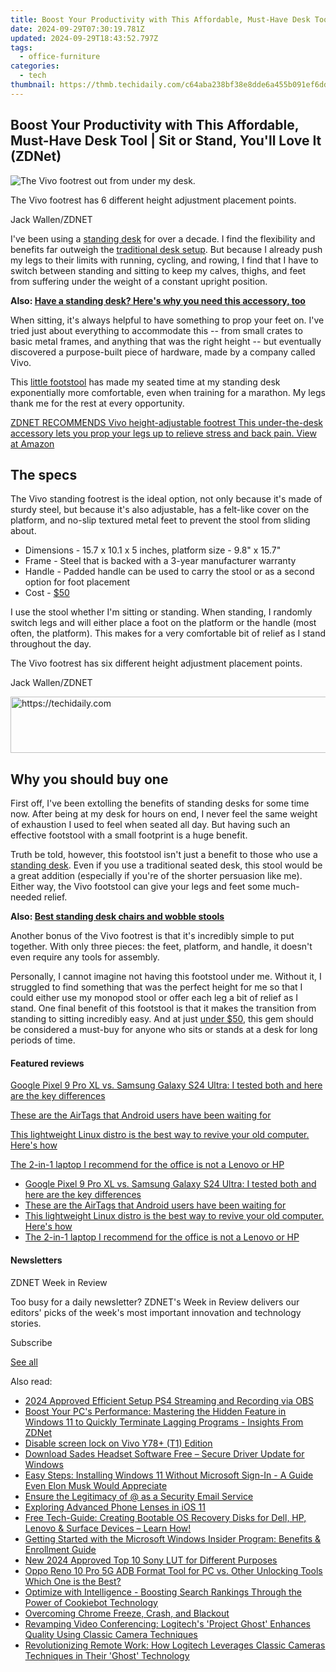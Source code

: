```yaml
---
title: Boost Your Productivity with This Affordable, Must-Have Desk Tool | Sit or Stand, You'll Love It (ZDNet)
date: 2024-09-29T07:30:19.781Z
updated: 2024-09-29T18:43:52.797Z
tags:
  - office-furniture
categories:
  - tech
thumbnail: https://thmb.techidaily.com/c64aba238bf38e8dde6a455b091ef6dd75fa774a21d0b3000a42b8339ddfda6c.jpg
---
```


## Boost Your Productivity with This Affordable, Must-Have Desk Tool | Sit or Stand, You'll Love It (ZDNet)

![The Vivo footrest out from under my desk.](https://www.zdnet.com/a/img/resize/54cd8ecf84ea4c1860c637d6e35e2d7f65c01ef7/2023/04/25/9af68054-d2db-4f84-9bb9-a81b45f353da/vivo2.jpg?auto=webp&width=1280)

The Vivo footrest has 6 different height adjustment placement points.

Jack Wallen/ZDNET

I've been using a [standing desk](https://www.zdnet.com/home-and-office/smart-office/best-standing-desks/) for over a decade. I find the flexibility and benefits far outweigh the [traditional desk setup](https://www.zdnet.com/home-and-office/smart-office/how-to-choose-the-right-monitor-layout-for-work/). But because I already push my legs to their limits with running, cycling, and rowing, I find that I have to switch between standing and sitting to keep my calves, thighs, and feet from suffering under the weight of a constant upright position.

**Also: [Have a standing desk? Here's why you need this accessory, too](https://www.zdnet.com/home-and-office/smart-office/have-a-standing-desk-heres-why-you-need-this-accessory-too/)**

When sitting, it's always helpful to have something to prop your feet on. I've tried just about everything to accommodate this -- from small crates to basic metal frames, and anything that was the right height -- but eventually discovered a purpose-built piece of hardware, made by a company called Vivo. 

This [little footstool](https://buy.geni.us/Proxy.ashx?TSID=368250&GR%5FURL=https%3A%2F%2Fwww.amazon.com%2Fgp%2Fproduct%2FB0763RMV58%2F%3Ftag%3Dzd-buy-button-20%26ascsubtag%3D%5F%5FCOM%5FCLICK%5FID%5F%5F%7Cc7b7617e-1934-4daa-8469-f918189fef39%7Cdtp&dtb=1) has made my seated time at my standing desk exponentially more comfortable, even when training for a marathon. My legs thank me for the rest at every opportunity.

[ZDNET RECOMMENDS Vivo height-adjustable footrest This under-the-desk accessory lets you prop your legs up to relieve stress and back pain. View at Amazon](https://buy.geni.us/Proxy.ashx?TSID=368250&GR%5FURL=https%3A%2F%2Fwww.amazon.com%2Fgp%2Fproduct%2FB0763RMV58%2F%3Ftag%3Dzd-buy-button-20%26ascsubtag%3D%5F%5FCOM%5FCLICK%5FID%5F%5F%7Cc7b7617e-1934-4daa-8469-f918189fef39%7Cdtp&dtb=1)

## The specs

The Vivo standing footrest is the ideal option, not only because it's made of sturdy steel, but because it's also adjustable, has a felt-like cover on the platform, and no-slip textured metal feet to prevent the stool from sliding about.

* Dimensions - 15.7 x 10.1 x 5 inches, platform size - 9.8" x 15.7"
* Frame - Steel that is backed with a 3-year manufacturer warranty
* Handle - Padded handle can be used to carry the stool or as a second option for foot placement
* Cost - [$50](https://buy.geni.us/Proxy.ashx?TSID=368250&GR%5FURL=https%3A%2F%2Fwww.amazon.com%2Fgp%2Fproduct%2FB0763RMV58%2F%3Ftag%3Dzd-buy-button-20%26ascsubtag%3D%5F%5FCOM%5FCLICK%5FID%5F%5F%7Cc7b7617e-1934-4daa-8469-f918189fef39%7Cdtp&dtb=1)

I use the stool whether I'm sitting or standing. When standing, I randomly switch legs and will either place a foot on the platform or the handle (most often, the platform). This makes for a very comfortable bit of relief as I stand throughout the day. 

The Vivo footrest has six different height adjustment placement points.

Jack Wallen/ZDNET

<!-- affiliate ads begin -->
<a href="https://appsumo.8odi.net/c/5597632/2049382/7443" target="_top" id="2049382">
  <img src="//a.impactradius-go.com/display-ad/7443-2049382" border="0" alt="https://techidaily.com" width="728" height="90"/>
</a>
<img height="0" width="0" src="https://appsumo.8odi.net/i/5597632/2049382/7443" style="position:absolute;visibility:hidden;" border="0" />
<!-- affiliate ads end -->

## Why you should buy one

First off, I've been extolling the benefits of standing desks for some time now. After being at my desk for hours on end, I never feel the same weight of exhaustion I used to feel when seated all day. But having such an effective footstool with a small footprint is a huge benefit. 

Truth be told, however, this footstool isn't just a benefit to those who use a [standing desk](https://buy.geni.us/Proxy.ashx?TSID=368250&GR%5FURL=https%3A%2F%2Fwww.amazon.com%2Fgp%2Fproduct%2FB0763RMV58%2F%3Ftag%3Dzd-buy-button-20%26ascsubtag%3D%5F%5FCOM%5FCLICK%5FID%5F%5F%7Cc7b7617e-1934-4daa-8469-f918189fef39%7Cdtp&dtb=1). Even if you use a traditional seated desk, this stool would be a great addition (especially if you're of the shorter persuasion like me). Either way, the Vivo footstool can give your legs and feet some much-needed relief.

**Also: [Best standing desk chairs and wobble stools](https://www.zdnet.com/home-and-office/smart-office/best-standing-desk-chair/)**

Another bonus of the Vivo footrest is that it's incredibly simple to put together. With only three pieces: the feet, platform, and handle, it doesn't even require any tools for assembly.

Personally, I cannot imagine not having this footstool under me. Without it, I struggled to find something that was the perfect height for me so that I could either use my monopod stool or offer each leg a bit of relief as I stand. One final benefit of this footstool is that it makes the transition from standing to sitting incredibly easy. And at just [under $50](https://buy.geni.us/Proxy.ashx?TSID=368250&GR%5FURL=https%3A%2F%2Fwww.amazon.com%2Fgp%2Fproduct%2FB0763RMV58%2F%3Ftag%3Dzd-buy-button-20%26ascsubtag%3D%5F%5FCOM%5FCLICK%5FID%5F%5F%7Cc7b7617e-1934-4daa-8469-f918189fef39%7Cdtp&dtb=1), this gem should be considered a must-buy for anyone who sits or stands at a desk for long periods of time.

#### Featured reviews

[Google Pixel 9 Pro XL vs. Samsung Galaxy S24 Ultra: I tested both and here are the key differences](https://www.zdnet.com/article/google-pixel-9-pro-xl-vs-samsung-galaxy-s24-ultra/ "Google Pixel 9 Pro XL vs. Samsung Galaxy S24 Ultra: I tested both and here are the key differences")

[These are the AirTags that Android users have been waiting for](https://www.zdnet.com/article/these-are-the-airtags-that-android-users-have-been-waiting-for/ "These are the AirTags that Android users have been waiting for")

[This lightweight Linux distro is the best way to revive your old computer. Here's how](https://www.zdnet.com/article/this-lightweight-linux-distro-is-the-best-way-to-revive-your-old-computer-heres-how/ "This lightweight Linux distro is the best way to revive your old computer. Here's how")

[The 2-in-1 laptop I recommend for the office is not a Lenovo or HP](https://www.zdnet.com/article/one-of-the-most-versatile-2-in-1-laptops-ive-tested-is-not-a-lenovo-or-hp/ "The 2-in-1 laptop I recommend for the office is not a Lenovo or HP")

* [Google Pixel 9 Pro XL vs. Samsung Galaxy S24 Ultra: I tested both and here are the key differences](https://www.zdnet.com/article/google-pixel-9-pro-xl-vs-samsung-galaxy-s24-ultra/ "Google Pixel 9 Pro XL vs. Samsung Galaxy S24 Ultra: I tested both and here are the key differences")
* [These are the AirTags that Android users have been waiting for](https://www.zdnet.com/article/these-are-the-airtags-that-android-users-have-been-waiting-for/ "These are the AirTags that Android users have been waiting for")
* [This lightweight Linux distro is the best way to revive your old computer. Here's how](https://www.zdnet.com/article/this-lightweight-linux-distro-is-the-best-way-to-revive-your-old-computer-heres-how/ "This lightweight Linux distro is the best way to revive your old computer. Here's how")
* [The 2-in-1 laptop I recommend for the office is not a Lenovo or HP](https://www.zdnet.com/article/one-of-the-most-versatile-2-in-1-laptops-ive-tested-is-not-a-lenovo-or-hp/ "The 2-in-1 laptop I recommend for the office is not a Lenovo or HP")

#### Newsletters

ZDNET Week in Review

Too busy for a daily newsletter? ZDNET's Week in Review delivers our editors' picks of the week's most important innovation and technology stories.

 Subscribe

[See all](https://www.zdnet.com/newsletters/)

<ins class="adsbygoogle"
     style="display:block"
     data-ad-format="autorelaxed"
     data-ad-client="ca-pub-7571918770474297"
     data-ad-slot="1223367746"></ins>

<ins class="adsbygoogle"
     style="display:block"
     data-ad-client="ca-pub-7571918770474297"
     data-ad-slot="8358498916"
     data-ad-format="auto"
     data-full-width-responsive="true"></ins>

<span class="atpl-alsoreadstyle">Also read:</span>
<div><ul>
<li><a href="https://remote-screen-capture.techidaily.com/2024-approved-efficient-setup-ps4-streaming-and-recording-via-obs/"><u>2024 Approved Efficient Setup PS4 Streaming and Recording via OBS</u></a></li>
<li><a href="https://win-community.techidaily.com/boost-your-pcs-performance-mastering-the-hidden-feature-in-windows-11-to-quickly-terminate-lagging-programs-insights-from-zdnet/"><u>Boost Your PC's Performance: Mastering the Hidden Feature in Windows 11 to Quickly Terminate Lagging Programs - Insights From ZDNet</u></a></li>
<li><a href="https://phone-solutions.techidaily.com/disable-screen-lock-on-vivo-y78plus-t1-edition-by-drfone-android-unlock-android-unlock/"><u>Disable screen lock on Vivo Y78+ (T1) Edition</u></a></li>
<li><a href="https://win-amazing.techidaily.com/download-sades-headset-software-free-secure-driver-update-for-windows/"><u>Download Sades Headset Software Free – Secure Driver Update for Windows</u></a></li>
<li><a href="https://win-community.techidaily.com/easy-steps-installing-windows-11-without-microsoft-sign-in-a-guide-even-elon-musk-would-appreciate/"><u>Easy Steps: Installing Windows 11 Without Microsoft Sign-In - A Guide Even Elon Musk Would Appreciate</u></a></li>
<li><a href="https://facebook.techidaily.com/ensure-the-legitimacy-of-(securityfacebookmailcom)-as-a-security-email-service/"><u>Ensure the Legitimacy of @<security@facebookmail.com> as a Security Email Service</u></a></li>
<li><a href="https://article-knowledge.techidaily.com/exploring-advanced-phone-lenses-in-ios-11/"><u>Exploring Advanced Phone Lenses in iOS 11</u></a></li>
<li><a href="https://win-community.techidaily.com/free-tech-guide-creating-bootable-os-recovery-disks-for-dell-hp-lenovo-and-surface-devices-learn-how/"><u>Free Tech-Guide: Creating Bootable OS Recovery Disks for Dell, HP, Lenovo & Surface Devices – Learn How!</u></a></li>
<li><a href="https://win-community.techidaily.com/getting-started-with-the-microsoft-windows-insider-program-benefits-and-enrollment-guide/"><u>Getting Started with the Microsoft Windows Insider Program: Benefits & Enrollment Guide</u></a></li>
<li><a href="https://ai-editing-video.techidaily.com/new-2024-approved-top-10-sony-lut-for-different-purposes/"><u>New 2024 Approved Top 10 Sony LUT for Different Purposes</u></a></li>
<li><a href="https://android-frp.techidaily.com/oppo-reno-10-pro-5g-adb-format-tool-for-pc-vs-other-unlocking-tools-which-one-is-the-best-by-drfone-android/"><u>Oppo Reno 10 Pro 5G ADB Format Tool for PC vs. Other Unlocking Tools Which One is the Best?</u></a></li>
<li><a href="https://discover-brilliant.techidaily.com/optimize-with-intelligence-boosting-search-rankings-through-the-power-of-cookiebot-technology/"><u>Optimize with Intelligence - Boosting Search Rankings Through the Power of Cookiebot Technology</u></a></li>
<li><a href="https://win11-tips.techidaily.com/overcoming-chrome-freeze-crash-and-blackout/"><u>Overcoming Chrome Freeze, Crash, and Blackout</u></a></li>
<li><a href="https://win-community.techidaily.com/revamping-video-conferencing-logitechs-project-ghost-enhances-quality-using-classic-camera-techniques/"><u>Revamping Video Conferencing: Logitech's 'Project Ghost' Enhances Quality Using Classic Camera Techniques</u></a></li>
<li><a href="https://win-community.techidaily.com/revolutionizing-remote-work-how-logitech-leverages-classic-cameras-techniques-in-their-ghost-technology/"><u>Revolutionizing Remote Work: How Logitech Leverages Classic Cameras Techniques in Their 'Ghost' Technology</u></a></li>
</ul></div>

